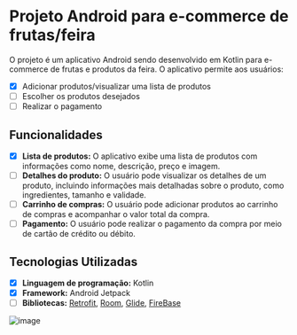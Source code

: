 # Projeto Android para e-commerce de frutas/feira

O projeto é um aplicativo Android sendo desenvolvido em Kotlin para e-commerce de frutas e produtos da feira. O aplicativo permite aos usuários:

- [x] Adicionar produtos/visualizar uma lista de produtos
- [ ] Escolher os produtos desejados
- [ ] Realizar o pagamento

## Funcionalidades

- [x] **Lista de produtos:** O aplicativo exibe uma lista de produtos com informações como nome, descrição, preço e imagem.
- [ ] **Detalhes do produto:** O usuário pode visualizar os detalhes de um produto, incluindo informações mais detalhadas sobre o produto, como ingredientes, tamanho e validade.
- [ ] **Carrinho de compras:** O usuário pode adicionar produtos ao carrinho de compras e acompanhar o valor total da compra.
- [ ] **Pagamento:** O usuário pode realizar o pagamento da compra por meio de cartão de crédito ou débito.

## Tecnologias Utilizadas

- [x] **Linguagem de programação:** Kotlin
- [x] **Framework:** Android Jetpack
- [ ] **Bibliotecas:** [Retrofit](link_imagem_retrofit), [Room](link_imagem_room), [Glide](link_imagem_glide),  [FireBase](link_imagem_glide)

![image](https://github.com/arthurjunior/Orgs/assets/72569705/60dd266c-32b9-425a-99a2-7465e28ae342)
  
